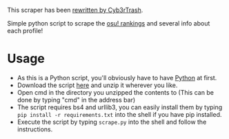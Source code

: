 This scraper has been [rewritten by Cyb3rTrash](https://github.com/Cyb3rTrash/better_osu_scraper).


Simple python script to scrape the [osu! rankings](https://osu.ppy.sh/rankings/osu/performance) and several info about each profile!

# Usage

* As this is a Python script, you'll obviously have to have [Python](https://www.python.org/downloads) at first. 
* Download the script [here](https://github.com/myangelaku/osu_scraper/archive/master.zip) and unzip it wherever you like.
* Open cmd in the directory you unzipped the contents to (This can be done by typing "cmd" in the address bar)
* The script requires bs4 and urllib3, you can easily install them by typing `pip install -r requirements.txt` into the shell if you have pip installed.
* Execute the script by typing `scrape.py` into the shell and follow the instructions.
